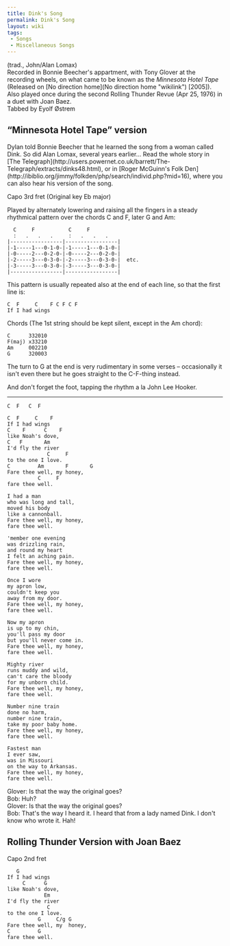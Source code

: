 ```yaml
---
title: Dink's Song
permalink: Dink's Song
layout: wiki
tags:
 - Songs
 - Miscellaneous Songs
---
```


(trad., John/Alan Lomax)  
Recorded in Bonnie Beecher's appartment, with Tony Glover at the
recording wheels, on what came to be known as the *Minnesota Hotel Tape*
(Released on [No direction home](No direction home "wikilink") [2005]).
Also played once during the second Rolling Thunder Revue (Apr 25, 1976)
in a duet with Joan Baez.  
Tabbed by Eyolf Østrem

<h2 class="songversion">
“Minnesota Hotel Tape” version

</h2>
Dylan told Bonnie Beecher that he learned the song from a woman called
Dink. So did Alan Lomax, several years earlier... Read the whole story
in [The
Telegraph](http://users.powernet.co.uk/barrett/The-Telegraph/extracts/dinks48.html),
or in [Roger McGuinn's Folk
Den](http://ibiblio.org/jimmy/folkden/php/search/individ.php?mid=16),
where you can also hear his version of the song.

Capo 3rd fret (Original key Eb major)

Played by alternately lowering and raising all the fingers in a steady
rhythmical pattern over the chords C and F, later G and Am:

      C     F           C     F
      :   .   .   .     :   .   .   .
    |-----------------|-----------------|
    |-1-----1---0-1-0-|-1-----1---0-1-0-|
    |-0-----2---0-2-0-|-0-----2---0-2-0-|
    |-2-----3---0-3-0-|-2-----3---0-3-0-|  etc.
    |-3-----3---0-3-0-|-3-----3---0-3-0-|
    |-----------------|-----------------|

This pattern is usually repeated also at the end of each line, so that
the first line is:

    C  F     C    F C F C F
    If I had wings

Chords (The 1st string should be kept silent, except in the Am chord):

    C      332010
    F(maj) x33210
    Am     002210
    G      320003

The turn to G at the end is very rudimentary in some verses –
occasionally it isn't even there but he goes straight to the C-F-thing
instead.

And don't forget the foot, tapping the rhythm a la John Lee Hooker.

* * * * *

    C  F   C  F

    C  F     C    F
    If I had wings
    C    F      C    F
    like Noah's dove,
    C   F       Am
    I'd fly the river
                 C     F
    to the one I love.
    C         Am       F       G
    Fare thee well, my honey,
              C     F
    fare thee well.

    I had a man
    who was long and tall,
    moved his body
    like a cannonball.
    Fare thee well, my honey,
    fare thee well.

    'member one evening
    was drizzling rain,
    and round my heart
    I felt an aching pain.
    Fare thee well, my honey,
    fare thee well.

    Once I wore
    my apron low,
    couldn't keep you
    away from my door.
    Fare thee well, my honey,
    fare thee well.

    Now my apron
    is up to my chin,
    you'll pass my door
    but you'll never come in.
    Fare thee well, my honey,
    fare thee well.

    Mighty river
    runs muddy and wild,
    can't care the bloody
    for my unborn child.
    Fare thee well, my honey,
    fare thee well.

    Number nine train
    done no harm,
    number nine train,
    take my poor baby home.
    Fare thee well, my honey,
    fare thee well.

    Fastest man
    I ever saw,
    was in Missouri
    on the way to Arkansas.
    Fare thee well, my honey,
    fare thee well.

Glover: Is that the way the original goes?  
Bob: Huh?  
Glover: Is that the way the original goes?  
Bob: That's the way I heard it. I heard that from a lady named Dink. I
don't know who wrote it. Hah!

<h2 class="songversion">
Rolling Thunder Version with Joan Baez

</h2>
Capo 2nd fret

       G
    If I had wings
         C      G
    like Noah's dove,
                Em
    I'd fly the river
                 C
    to the one I love.
              G     C/g G
    Fare thee well, my  honey,
    C         G
    fare thee well.
